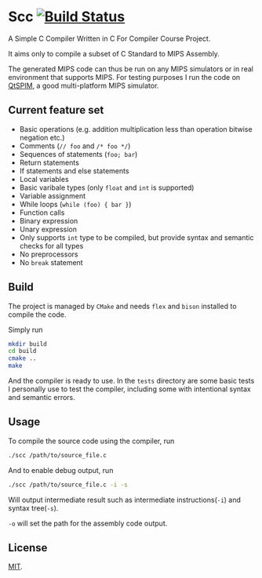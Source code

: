 # Scc [![Build Status](https://travis-ci.org/yxwangcs/scc.svg?branch=master)](https://travis-ci.org/yxwangcs/scc)

A Simple C Compiler Written in C For Compiler Course Project.

It aims only to compile a subset of C Standard to MIPS Assembly.

The generated MIPS code can thus be run on any MIPS simulators or in real environment that supports MIPS. For testing purposes I run the code on [QtSPIM](http://spimsimulator.sourceforge.net/), a good multi-platform MIPS simulator.

## Current feature set
* Basic operations (e.g. addition multiplication less than operation bitwise negation etc.)
* Comments (`// foo` and `/* foo */`)
* Sequences of statements (`foo; bar`)
* Return statements
* If statements and else statements
* Local variables
* Basic varibale types (only `float` and `int` is supported)
* Variable assignment
* While loops (`while (foo) { bar }`)
* Function calls
* Binary expression
* Unary expression
* Only supports `int` type to be compiled, but provide syntax and semantic checks for all types
* No preprocessors
* No `break` statement

## Build

The project is managed by `CMake` and needs `flex` and `bison` installed to compile the code.

Simply run

```sh
mkdir build
cd build
cmake ..
make
```

And the compiler is ready to use. In the `tests` directory are some basic tests I personally use to test the compiler, including some with intentional syntax and semantic errors.

## Usage
To compile the source code using the compiler, run
```sh
./scc /path/to/source_file.c
```

And to enable debug output, run
```sh
./scc /path/to/source_file.c -i -s
```

Will output intermediate result such as intermediate instructions(`-i`) and syntax tree(`-s`).

 `-o` will set the path for the assembly code output.
 
## License
[MIT](https://github.com/yxwangcs/scc/blob/master/LICENSE).
